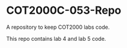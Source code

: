 # COT2000C-053-Repo
A repository to keep COT2000 labs code.

This repo contains lab 4 and lab 5 code.